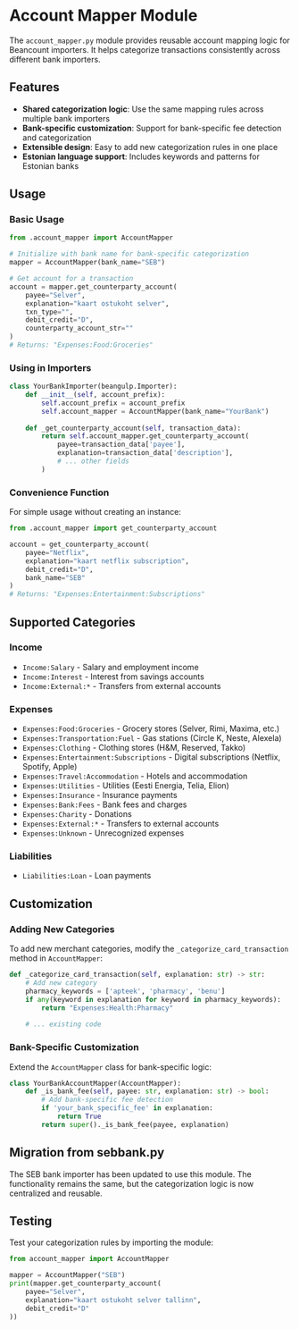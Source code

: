 # Account Mapper Module

The `account_mapper.py` module provides reusable account mapping logic for Beancount importers. It helps categorize transactions consistently across different bank importers.

## Features

- **Shared categorization logic**: Use the same mapping rules across multiple bank importers
- **Bank-specific customization**: Support for bank-specific fee detection and categorization
- **Extensible design**: Easy to add new categorization rules in one place
- **Estonian language support**: Includes keywords and patterns for Estonian banks

## Usage

### Basic Usage

```python
from .account_mapper import AccountMapper

# Initialize with bank name for bank-specific categorization
mapper = AccountMapper(bank_name="SEB")

# Get account for a transaction
account = mapper.get_counterparty_account(
    payee="Selver",
    explanation="kaart ostukoht selver",
    txn_type="",
    debit_credit="D",
    counterparty_account_str=""
)
# Returns: "Expenses:Food:Groceries"
```

### Using in Importers

```python
class YourBankImporter(beangulp.Importer):
    def __init__(self, account_prefix):
        self.account_prefix = account_prefix
        self.account_mapper = AccountMapper(bank_name="YourBank")
    
    def _get_counterparty_account(self, transaction_data):
        return self.account_mapper.get_counterparty_account(
            payee=transaction_data['payee'],
            explanation=transaction_data['description'],
            # ... other fields
        )
```

### Convenience Function

For simple usage without creating an instance:

```python
from .account_mapper import get_counterparty_account

account = get_counterparty_account(
    payee="Netflix",
    explanation="kaart netflix subscription",
    debit_credit="D",
    bank_name="SEB"
)
# Returns: "Expenses:Entertainment:Subscriptions"
```

## Supported Categories

### Income
- `Income:Salary` - Salary and employment income
- `Income:Interest` - Interest from savings accounts
- `Income:External:*` - Transfers from external accounts

### Expenses
- `Expenses:Food:Groceries` - Grocery stores (Selver, Rimi, Maxima, etc.)
- `Expenses:Transportation:Fuel` - Gas stations (Circle K, Neste, Alexela)
- `Expenses:Clothing` - Clothing stores (H&M, Reserved, Takko)
- `Expenses:Entertainment:Subscriptions` - Digital subscriptions (Netflix, Spotify, Apple)
- `Expenses:Travel:Accommodation` - Hotels and accommodation
- `Expenses:Utilities` - Utilities (Eesti Energia, Telia, Elion)
- `Expenses:Insurance` - Insurance payments
- `Expenses:Bank:Fees` - Bank fees and charges
- `Expenses:Charity` - Donations
- `Expenses:External:*` - Transfers to external accounts
- `Expenses:Unknown` - Unrecognized expenses

### Liabilities
- `Liabilities:Loan` - Loan payments

## Customization

### Adding New Categories

To add new merchant categories, modify the `_categorize_card_transaction` method in `AccountMapper`:

```python
def _categorize_card_transaction(self, explanation: str) -> str:
    # Add new category
    pharmacy_keywords = ['apteek', 'pharmacy', 'benu']
    if any(keyword in explanation for keyword in pharmacy_keywords):
        return "Expenses:Health:Pharmacy"
    
    # ... existing code
```

### Bank-Specific Customization

Extend the `AccountMapper` class for bank-specific logic:

```python
class YourBankAccountMapper(AccountMapper):
    def _is_bank_fee(self, payee: str, explanation: str) -> bool:
        # Add bank-specific fee detection
        if 'your_bank_specific_fee' in explanation:
            return True
        return super()._is_bank_fee(payee, explanation)
```

## Migration from sebbank.py

The SEB bank importer has been updated to use this module. The functionality remains the same, but the categorization logic is now centralized and reusable.

## Testing

Test your categorization rules by importing the module:

```python
from account_mapper import AccountMapper

mapper = AccountMapper("SEB")
print(mapper.get_counterparty_account(
    payee="Selver", 
    explanation="kaart ostukoht selver tallinn",
    debit_credit="D"
))
```
